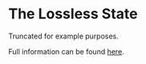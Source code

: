 # The Lossless State
Truncated for example purposes.

Full information can be found [here](https://github.com/BUCANL/BIDS-Lossless-EEG).

